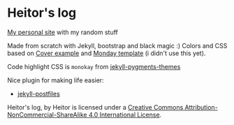 # Heitor's log

[My personal site](https://heitorpb.github.io) with my random stuff

Made from scratch with Jekyll, bootstrap and black magic :)
Colors and CSS based on
[Cover example](https://getbootstrap.com/docs/4.1/examples/cover/) and
[Monday template](https://github.com/artemsheludko/monday) (i didn't use this
yet).

Code highlight CSS is `monokay` from
[jekyll-pygments-themes](https://github.com/jwarby/jekyll-pygments-themes/)

Nice plugin for making life easier:

- [jekyll-postfiles](https://nhoizey.github.io/jekyll-postfiles/)

Heitor's log, by Heitor is licensed under a
[Creative Commons Attribution-NonCommercial-ShareAlike 4.0 International License](https://creativecommons.org/licenses/by-nc-sa/4.0/).
